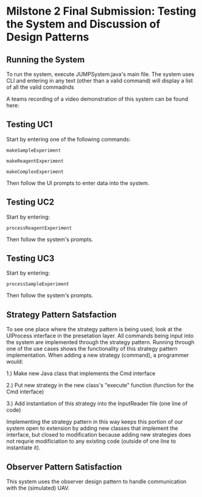 # Milstone 2 Final Submission: Testing the System and Discussion of Design Patterns

## Running the System
  To run the system, execute JUMPSystem.java's main file. The system uses CLI and entering in any text (other than a valid command) will display a list of all the valid commadnds
  
  A teams recording of a video demonstration of this system can be found here:


## Testing UC1
Start by entering one of the following commands:

    makeSampleExperiment
  
    makeReagentExperiment
  
    makeComplexExperiment
  
  Then follow the UI prompts to enter data into the system.
  
## Testing UC2
Start by entering:

    processReagentExperiment
    
Then follow the system's prompts. 


## Testing UC3 
Start by entering:

    processSampleExperiment
    
Then follow the system's prompts.    
    
    
## Strategy Pattern Satsfaction
To see one place where the strategy pattern is being used, look at the UIProcess interface in the presetation layer.  All commands being input into the system are implemented through the strategy pattern.  Running through one of the use cases shows the functionality of this strategy pattern implementation.  When adding a new strategy (command), a programmer would:

  1.) Make new Java class that implements the Cmd interface


  2.) Put new strategy in the new class's "execute" function (function for the Cmd interface)


  3.) Add instantiation of this strategy into the InputReader file (one line of code)



Implementing the strategy pattern in this way keeps this portion of our system open to extension by adding new classes that implement the interface, but closed to modification because adding new strategies does not requrie modificiation to any existing code (outside of one line to instantiate it).


  
## Observer Pattern Satisfaction
This system uses the observer design pattern to handle communication with the (simulated) UAV.  


